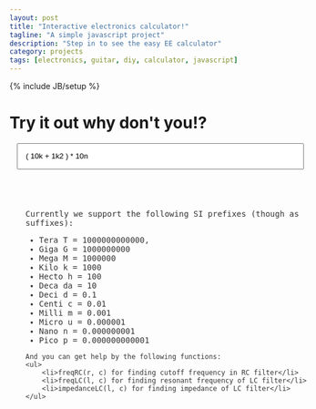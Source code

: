 ```yaml
---
layout: post
title: "Interactive electronics calculator!"
tagline: "A simple javascript project"
description: "Step in to see the easy EE calculator"
category: projects
tags: [electronics, guitar, diy, calculator, javascript]
---
```

{% include JB/setup %}

# Try it out why don't you!?

<input id="input" 
	style="margin:1em; padding:1em; display: block; width:100%;" 
	value="( 10k + 1k2 ) * 10n" />

<div id="answer" 
	style="margin:1em; padding:1em; display: block; width:100%; font-family: monospace"></div>

<div id="tips"
	style="color: #333; margin:1em; padding:1em; display: block; width:100%; font-family: monospace">
    Currently we support the following SI prefixes (though as suffixes):
    <ul>
      	<li>Tera T = 1000000000000,</li>
  		<li>Giga G = 1000000000</li>
  		<li>Mega M = 1000000</li>
  		<li>Kilo k = 1000</li>
  		<li>Hecto h = 100</li>
  		<li>Deca da = 10</li>
  		<li>Deci d = 0.1</li>
  		<li>Centi c = 0.01</li>
  		<li>Milli m = 0.001</li>
  		<li>Micro u = 0.000001</li>
  		<li>Nano n = 0.000000001</li>
  		<li>Pico p = 0.000000000001</li>
    </ul>

    And you can get help by the following functions:
    <ul>
    	<li>freqRC(r, c) for finding cutoff frequency in RC filter</li>
    	<li>freqLC(l, c) for finding resonant frequency of LC filter</li>
    	<li>impedanceLC(l, c) for finding impedance of LC filter</li>
    </ul>
</div>

<script src="https://code.jquery.com/jquery-3.0.0-alpha1.js"></script>
<script>
var iso = {
  "T":1000000000000,
  "G":1000000000,
  "M":1000000,
  "k":1000,
  "h":100,
  "da":10,
  "d":0.1,
  "c":0.01,
  "u":0.000001, //important to be before m
  "m":0.001,
  "n":0.000000001,
  "p":0.000000000001
};

function freqRC(r, c) {
  return 1 / (2 * Math.PI * r * c);
}

function freqLC(l, c) {
  return 1 / (2 * Math.PI * Math.sqrt(l * c));
}

function impedanceLC(l, c){
  return  Math.sqrt(l / c);
}

$(function(){
  $("#input").keyup(function(){
	  var input = $("#input").val();
	  var words = input.split(" ");
	  function change(word){
	    for (var prop in iso) {
	      if (iso.hasOwnProperty(prop)) {
	        var parts = word.split(prop);
	        if (parts.length > 1){
	          word = parts[0] * iso[prop];
	          if (parts[1] !== undefined){
	            word += (parts[1] * iso[prop])/10;
	          }
	          return word;
	        }
	      }
	    }
	    return word;
	  }
	  var algo = "";
	  words.map(function(i){
	    algo += (change(i));
	  });
	  $("#answer").html(""); 
	  $("#answer").append(algo);
	  $("#answer").append("<br/> ="); 
  	  $("#answer").append("<span>" + eval(algo) + "</span>");
	  $("#answer span").css("font-size", "2em");
  });
  $("#input").keyup();
});
</script>